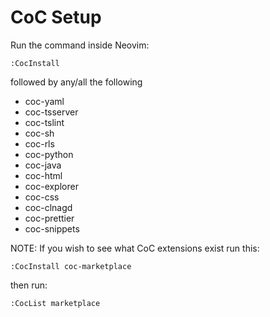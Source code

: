 # CoC Setup

Run the command inside Neovim:

```
:CocInstall
```

followed by any/all the following

- coc-yaml
- coc-tsserver
- coc-tslint
- coc-sh
- coc-rls
- coc-python
- coc-java
- coc-html
- coc-explorer
- coc-css
- coc-clnagd
- coc-prettier
- coc-snippets

NOTE: If you wish to see what CoC extensions exist run this:

```
:CocInstall coc-marketplace
```

then run:

```
:CocList marketplace
```
